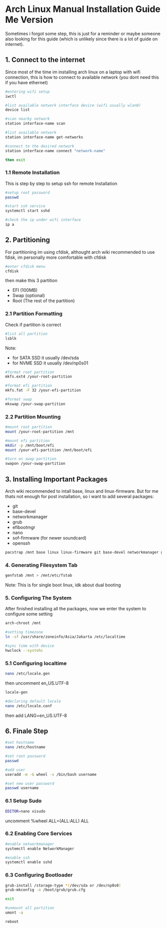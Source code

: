 # Arch Linux Manual Installation Guide Me Version

Sometimes i forgot some step, this is just for a reminder or maybe someone also looking for this guide (which is unlikely since there is a lot of guide on internet).

## 1. Connect to the internet

Since most of the time im installing arch linux on a laptop with wifi connection, this is how to connect to available network (you dont need this if you have ethernet)

```bash
#entering wifi setup
iwctl

#list available network interface device (wifi usually wlan0)
device list

#scan nearby network
station interface-name scan

#list available network
station interface-name get-networks

#connect to the desired network
station interface-name connect "network-name"

then exit
```

### 1.1 Remote Installation

This is step by step to setup ssh for remote Installation

```bash
#setup root password
passwd

#start ssh service
systemctl start sshd

#check the ip under wifi interface
ip a
```

## 2. Partitioning

For partitioning im using cfdisk, althought arch wiki recommended to use fdisk, im personally more comfortable with cfdisk

```bash
#enter cfdisk menu
cfdisk
```
then make this 3 partition
- EFI (100MB)
- Swap (optional)
- Root (The rest of the partition)

### 2.1 Partition Formatting

Check if partition is correct
```bash
#list all partition
lsblk
```
Note:
- for SATA SSD it usually /dev/sda
- for NVME SSD it usually /dev/np0s01

```bash
#format root partition
mkfs.ext4 /your-root-partition

#format efi partition
mkfs.fat -F 32 /your-efi-partition

#format swap
mkswap /your-swap-partition
```

### 2.2 Partition Mounting

```bash
#mount root partition
mount /your-root-partition /mnt

#mount efi partition
mkdir -p /mnt/boot/efi
mount /your-efi-partition /mnt/boot/efi

#turn on swap partition
swapon /your-swap-partition
```

## 3. Installing Important Packages

Arch wiki recommended to intall base, linux and linux-firmware. But for me thats not enough for post installation, so i want to add several packages:
- git
- base-devel
- networkmanager
- grub
- efibootmgr
- nano
- sof-firmware (for newer soundcard)
- openssh

```bash
pacstrap /mnt base linux linux-firmware git base-devel networkmanager grub efibootmgr nano sof-firmware openssh
```

### 4. Generating Filesystem Tab

```bash
genfstab /mnt > /mnt/etc/fstab
```

Note:
This is for single boot linux, idk about dual booting


### 5. Configuring The System
After finished installing all the packages, now we enter the system to configure some setting

```bash
arch-chroot /mnt

#setting timezone
ln -sf /usr/share/zoneinfo/Asia/Jakarta /etc/localtime

#sync time with device
hwclock --systohc
```

### 5.1 Configuring localtime

```bash
nano /etc/locale.gen
```

then uncomment en_US.UTF-8

```bash
locale-gen

#declaring default locale
nano /etc/locale.conf
```
then add LANG=en_US.UTF-8

## 6. Finale Step

```bash
#set hostname
nano /etc/hostname

#set root password
passwd

#add user
useradd -m -G wheel -s /bin/bash username

#set new user password
passwd username
```

### 6.1 Setup Sudo

```bash
EDITOR=nano visudo
```
uncomment %wheel ALL=(ALL:ALL) ALL

### 6.2 Enabling Core Services

```bash
#enable networkmanager
systemctl enable NetworkManager

#enable ssh
systemctl enable sshd
```

### 6.3 Configuring Bootloader

```bash
grub-install /storage-type *(/dev/sda or /dev/np0s0)
grub-mkconfig -o /boot/grub/grub.cfg

exit
```
```bash
#unmount all partition
umont -a

reboot
```
